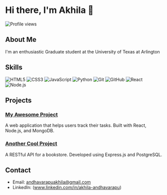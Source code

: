 # Hi there, I'm Akhila 👋

![Profile views](https://gpvc.arturio.dev/johndoe)

## About Me

I'm an enthusiastic Graduate student at the University of Texas at Arlington


## Skills

![HTML5](https://img.shields.io/badge/-HTML5-E34F26?style=flat&logo=html5&logoColor=white)
![CSS3](https://img.shields.io/badge/-CSS3-1572B6?style=flat&logo=css3&logoColor=white)
![JavaScript](https://img.shields.io/badge/-JavaScript-F7DF1E?style=flat&logo=javascript&logoColor=black)
![Python](https://img.shields.io/badge/-Python-3776AB?style=flat&logo=python&logoColor=white)
![Git](https://img.shields.io/badge/-Git-F05032?style=flat&logo=git&logoColor=white)
![GitHub](https://img.shields.io/badge/-GitHub-181717?style=flat&logo=github&logoColor=white)
![React](https://img.shields.io/badge/-React-61DAFB?style=flat&logo=react&logoColor=black)
![Node.js](https://img.shields.io/badge/-Node.js-339933?style=flat&logo=node.js&logoColor=white)

## Projects

### [My Awesome Project](https://github.com/johndoe/awesome-project)
A web application that helps users track their tasks. Built with React, Node.js, and MongoDB.

### [Another Cool Project](https://github.com/johndoe/cool-project)
A RESTful API for a bookstore. Developed using Express.js and PostgreSQL.

## Contact

- Email: andhavarapuakhila@gmail.com
- LinkedIn: (www.linkedin.com/in/akhila-andhavarapu)


